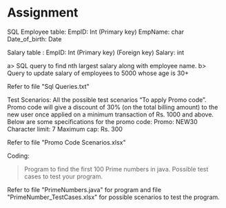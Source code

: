 # Assignment

SQL 
Employee table:
EmpID: Int (Primary key)
EmpName: char
Date_of_birth: Date

Salary table :
EmpID: Int (Primary key) (Foreign key)
Salary: int

a> SQL query to find nth largest salary along with employee name.
b> Query to update salary of employees to 5000 whose age is 30+

Refer to file "Sql Queries.txt"

Test Scenarios:
All the possible test scenarios “To apply Promo code”. Promo code will give a
discount of 30% (on the total billing amount) to the new user once applied on a
minimum transaction of Rs. 1000 and above. Below are some specifications for the
promo code:
Promo: NEW30
Character limit: 7
Maximum cap: Rs. 300

Refer to file "Promo Code Scenarios.xlsx"

Coding:
> Program to find the first 100 Prime numbers in java.
> Possible test cases to test your program.

Refer to file "PrimeNumbers.java" for program and file "PrimeNumber_TestCases.xlsx" for possible scenarios to test the program.


